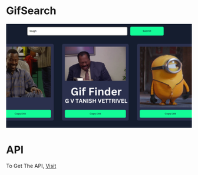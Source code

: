 # GifSearch
<img src="pic.png">

# API
To Get The API, <a href="https://developers.giphy.com/">Visit</a>
